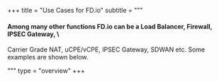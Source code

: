 +++
title = "Use Cases for FD.io"
subtitle = """
#### Among many other functions FD.io can be a Load Balancer, Firewall, IPSEC Gateway, \
Carrier Grade NAT, uCPE/vCPE, IPSEC Gateway, SDWAN etc. Some examples are shown below.
 
"""
type = "overview"
+++
